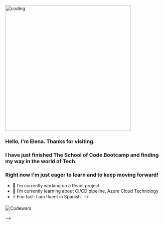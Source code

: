 
<img align="center" alt="coding" width="400" src=https://c.tenor.com/AlUkiGkR2j8AAAAM/new-game-ahagon-umiko-programming.gif>

### Hello, I'm Elena. Thanks for visiting. 
### I have just finished The School of Code Bootcamp and finding my way in the world of Tech.
### Right now i'm just eager to learn and to keep moving forward!





- 🔭 I’m currently working on a React project.
- 🌱 I’m currently learning about CI/CD pipeline, Azure Cloud Technology
- ⚡ Fun fact: I am fluent in Spanish. 
-->








![Codewars](https://github.r2v.ch/codewars?user=newcoder09)




-->
